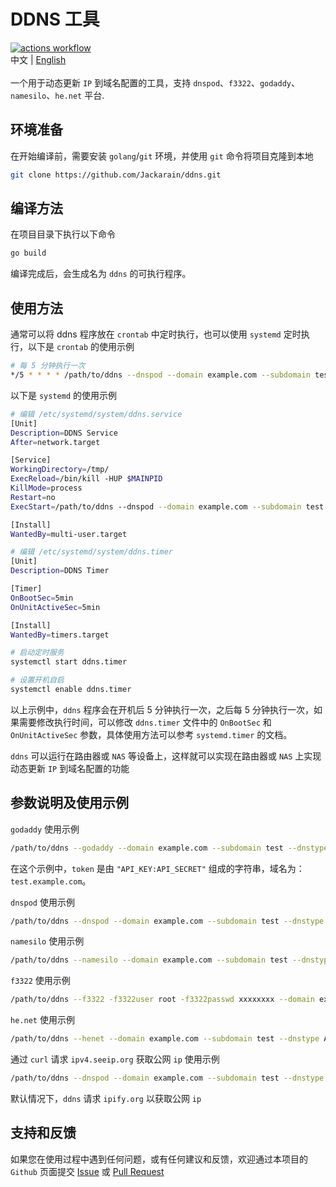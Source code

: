 # DDNS 工具
[![actions workflow](https://github.com/Jackarain/ddns/actions/workflows/go.yml/badge.svg)](https://github.com/Jackarain/ddns/actions)
\
中文 | [English](README_EN.md)
\
\
一个用于动态更新 `IP` 到域名配置的工具，支持 `dnspod`、`f3322`、`godaddy`、`namesilo`、`he.net` 平台.

## 环境准备

在开始编译前，需要安装 `golang`/`git` 环境，并使用 `git` 命令将项目克隆到本地

```bash
git clone https://github.com/Jackarain/ddns.git
```

## 编译方法

在项目目录下执行以下命令

```bash
go build
```

编译完成后，会生成名为 `ddns` 的可执行程序。


## 使用方法

通常可以将 ddns 程序放在 `crontab` 中定时执行，也可以使用 `systemd` 定时执行，以下是 `crontab` 的使用示例

```bash
# 每 5 分钟执行一次
*/5 * * * * /path/to/ddns --dnspod --domain example.com --subdomain test --dnstype AAAA --token "1111111:123123123"
```

以下是 `systemd` 的使用示例

```bash
# 编辑 /etc/systemd/system/ddns.service
[Unit]
Description=DDNS Service
After=network.target

[Service]
WorkingDirectory=/tmp/
ExecReload=/bin/kill -HUP $MAINPID
KillMode=process
Restart=no
ExecStart=/path/to/ddns --dnspod --domain example.com --subdomain test --dnstype AAAA --token "1111111:123123123"

[Install]
WantedBy=multi-user.target
```

```bash
# 编辑 /etc/systemd/system/ddns.timer
[Unit]
Description=DDNS Timer

[Timer]
OnBootSec=5min
OnUnitActiveSec=5min

[Install]
WantedBy=timers.target
```

```bash
# 启动定时服务
systemctl start ddns.timer

# 设置开机自启
systemctl enable ddns.timer
```
以上示例中，`ddns` 程序会在开机后 5 分钟执行一次，之后每 5 分钟执行一次，如果需要修改执行时间，可以修改 `ddns.timer` 文件中的 `OnBootSec` 和 `OnUnitActiveSec` 参数，具体使用方法可以参考 `systemd.timer` 的文档。

`ddns` 可以运行在路由器或 `NAS` 等设备上，这样就可以实现在路由器或 `NAS` 上实现动态更新 `IP` 到域名配置的功能

## 参数说明及使用示例

`godaddy` 使用示例

```bash
/path/to/ddns --godaddy --domain example.com --subdomain test --dnstype AAAA --token "1111111:123123123"
```
在这个示例中，`token` 是由 `"API_KEY:API_SECRET"` 组成的字符串，域名为：`test.example.com`。

`dnspod` 使用示例

```bash
/path/to/ddns --dnspod --domain example.com --subdomain test --dnstype AAAA --token "1111111:123123123"
```

`namesilo` 使用示例

```bash
/path/to/ddns --namesilo --domain example.com --subdomain test --dnstype AAAA --token "1111111123123123"
```

`f3322` 使用示例

```bash
/path/to/ddns --f3322 -f3322user root -f3322passwd xxxxxxxx --domain example.f3322.net
```

`he.net` 使用示例

```bash
/path/to/ddns --henet --domain example.com --subdomain test --dnstype AAAA --token "A6z56I89bUghPk8h"
```

通过 `curl` 请求 `ipv4.seeip.org` 获取公网 `ip` 使用示例

```bash
/path/to/ddns --dnspod --domain example.com --subdomain test --dnstype A --token "1111111:123123123" --command "curl https://ipv4.seeip.org"
```
默认情况下，`ddns` 请求 `ipify.org` 以获取公网 `ip`


## 支持和反馈

如果您在使用过程中遇到任何问题，或有任何建议和反馈，欢迎通过本项目的 `Github` 页面提交 [Issue](https://github.com/Jackarain/ddns/issues) 或 [Pull Request](https://github.com/Jackarain/ddns/pulls)
